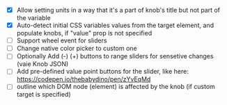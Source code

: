 - [X] Allow setting units in a way that it's a part of knob's title but not part of the variable
- [x] Auto-detect initial CSS variables values from the target element, and populate knobs, if "value" prop is not specified
- [ ] Support wheel event for sliders
- [ ] Change native color picker to custom one
- [ ] Optionally Add (-) (+) buttons to range sliders for sensetive changes (vaie Knob JSON)
- [ ] Add pre-defined value point buttons for the slider, like here: https://codepen.io/thebabydino/pen/zYvEqMd
- [ ] outline which DOM node (element) is affected by the knob (if custom target is specified)
